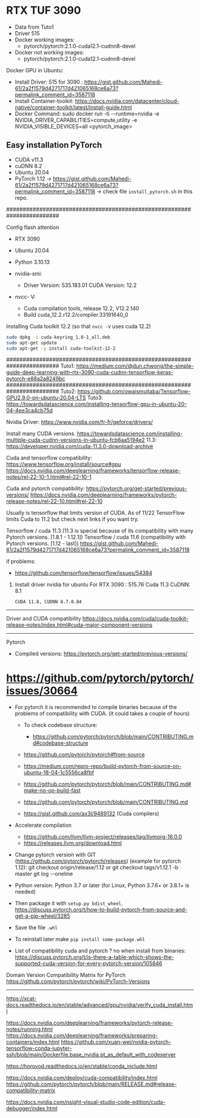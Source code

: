 # RTX TUF 3090

- Data from Tuto1
- Driver 515
- Docker working images:
  - pytorch/pytorch:2.1.0-cuda12.1-cudnn8-devel
- Docker not working images:
  - pytorch/pytorch:2.1.0-cuda12.1-cudnn8-devel

Docker GPU in Ubuntu:

- Install Driver: 515 for 3090 : https://gist.github.com/Mahedi-61/2a2f1579d4271717d421065168ce6a73?permalink_comment_id=3587118
- Install Container-toolkit: https://docs.nvidia.com/datacenter/cloud-native/container-toolkit/latest/install-guide.html
- Docker Command: sudo docker run -ti --runtime=nvidia -e NVIDIA_DRIVER_CAPABILITIES=compute,utility -e NVIDIA_VISIBLE_DEVICES=all <pytorch_image>

## Easy installation PyTorch

- CUDA v11.3
- cuDNN 8.2
- Ubuntu 20.04
- PyTorch 1.12
  -> https://gist.github.com/Mahedi-61/2a2f1579d4271717d421065168ce6a73?permalink_comment_id=3587118
  -> check file `install_pytorch.sh` in this repo.

########################################################################

Config flash attention

- RTX 3090
- Ubuntu 20.04
- Python 3.10.13

- nvidia-smi:

  - Driver Version: 535.183.01 CUDA Version: 12.2

- nvcc- V:

  - Cuda compilation tools, release 12.2, V12.2.140
  - Build cuda_12.2.r12.2/compiler.33191640_0

Installing Cuda toolkit 12.2 (so that `nvcc -V` uses cuda 12.2)

```bash
sudo dpkg -i cuda-keyring_1.0-1_all.deb
sudo apt-get update
sudo apt-get -y install cuda-toolkit-12-2
```

########################################################################
Tuto1: https://medium.com/@dun.chwong/the-simple-guide-deep-learning-with-rtx-3090-cuda-cudnn-tensorflow-keras-pytorch-e88a2a8249bc
########################################################################
Tuto2: https://github.com/owaismujtaba/Tensorflow-GPU2.9.0-on-ubuntu-20.04-LTS
Tuto3: https://towardsdatascience.com/installing-tensorflow-gpu-in-ubuntu-20-04-4ee3ca4cb75d

Nvidia Driver:
https://www.nvidia.com/fr-fr/geforce/drivers/

Install many CUDA versions.
https://towardsdatascience.com/installing-multiple-cuda-cudnn-versions-in-ubuntu-fcb6aa5194e2
11.3: https://developer.nvidia.com/cuda-11.3.0-download-archive

Cuda and tensorflow compatibility:
https://www.tensorflow.org/install/source#gpu
https://docs.nvidia.com/deeplearning/frameworks/tensorflow-release-notes/rel-22-10-1.html#rel-22-10-1

Cuda and pytorch compatibility:
https://pytorch.org/get-started/previous-versions/
https://docs.nvidia.com/deeplearning/frameworks/pytorch-release-notes/rel-22-10.html#rel-22-10

Usually is tensorflow that limits version of CUDA. As of 11/22 TensorFlow limits Cuda to 11.2 but check next links if you want try.

Tensorflow / cuda 11.3 (11.3 is special because of its compatibility with many Pytorch versions. [1.8.1 - 1.12.1])
Tensorflow / cuda 11.6 (compatibility with Pytorch versions. [1.12 - last])
https://gist.github.com/Mahedi-61/2a2f1579d4271717d421065168ce6a73?permalink_comment_id=3587118

if problems:

- https://github.com/tensorflow/tensorflow/issues/54384

1.  Install driver nvidia for ubuntu
    For RTX 3090 : 515.76
    Cuda 11.3
    CuDNN: 8.1

        CUDA 11.8, CUDNN 8.7.0.84

---

Driver and CUDA compatibility
https://docs.nvidia.com/cuda/cuda-toolkit-release-notes/index.html#cuda-major-component-versions

---

Pytorch

- Compiled versions: https://pytorch.org/get-started/previous-versions/

# https://github.com/pytorch/pytorch/issues/30664

- For pytorch it is recommended to compile binaries because of the problems of compatibility with CUDA. (it could takes a couple of hours)

  - To check codebase structure:

    - https://github.com/pytorch/pytorch/blob/main/CONTRIBUTING.md#codebase-structure

  - https://github.com/pytorch/pytorch#from-source
  - https://medium.com/repro-repo/build-pytorch-from-source-on-ubuntu-18-04-1c5556ca8fbf
  - https://github.com/pytorch/pytorch/blob/main/CONTRIBUTING.md#make-no-op-build-fast
  - https://github.com/pytorch/pytorch/blob/main/CONTRIBUTING.md
  - https://gist.github.com/ax3l/9489132 (Cuda compilers)

- Accelerate compilation

  - https://github.com/llvm/llvm-project/releases/tag/llvmorg-16.0.0
  - https://releases.llvm.org/download.html

- Change pytorch version with GIT (https://github.com/pytorch/pytorch/releases) (example for pytorch 1.12):
  git checkout origin/release/1.12 or git checkout tags/v1.12.1 -b master
  git log --oneline
- Python version: Python 3.7 or later (for Linux, Python 3.7.6+ or 3.8.1+ is needed)
- Then package it with `setup.py bdist_wheel`. https://discuss.pytorch.org/t/how-to-build-pytorch-from-source-and-get-a-pip-wheel/3285
- Save the file `.whl`
- To reinstall later make `pip install some-package.whl`

- List of compatibility cuda and pytorch ? no when install from binaries:
  https://discuss.pytorch.org/t/is-there-a-table-which-shows-the-supported-cuda-version-for-every-pytorch-version/105846

Domain Version Compatibility Matrix for PyTorch
https://github.com/pytorch/pytorch/wiki/PyTorch-Versions

---

https://xcat-docs.readthedocs.io/en/stable/advanced/gpu/nvidia/verify_cuda_install.html

https://docs.nvidia.com/deeplearning/frameworks/pytorch-release-notes/running.html
https://docs.nvidia.com/deeplearning/frameworks/preparing-containers/index.html
https://github.com/xuan-wei/nvidia-pytorch-tensorflow-conda-jupyter-ssh/blob/main/Dockerfile.base_nvidia.pt_as_default_with_codeserver

https://horovod.readthedocs.io/en/stable/conda_include.html

https://docs.nvidia.com/deploy/cuda-compatibility/index.html
https://github.com/pytorch/pytorch/blob/main/RELEASE.md#release-compatibility-matrix

https://docs.nvidia.com/nsight-visual-studio-code-edition/cuda-debugger/index.html
